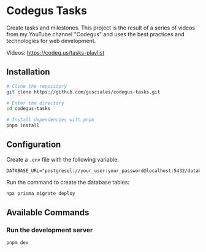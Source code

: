 # Codegus Tasks

Create tasks and milestones. This project is the result of a series of videos from my YouTube channel "Codegus" and uses the best practices and technologies for web development.

Videos: https://codeg.us/tasks-playlist

## Installation

```bash
# Clone the repository
git clone https://github.com/guscsales/codegus-tasks.git

# Enter the directory
cd codegus-tasks

# Install dependencies with pnpm
pnpm install
```

## Configuration

Create a `.env` file with the following variable:

```env
DATABASE_URL="postgresql://your_user:your_password@localhost:5432/database_name"
```

Run the command to create the database tables:

```bash
npx prisma migrate deploy
```

## Available Commands

### Run the development server

```bash
pnpm dev
```
